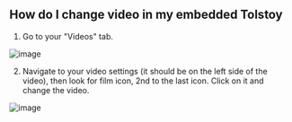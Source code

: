 ## How do I change video in my embedded Tolstoy

1. Go to your "Videos" tab.

![image](https://github.com/user-attachments/assets/7e89b95f-a86d-4633-882a-4b944cf3fdcf)


2. Navigate to your video settings (it should be on the left side of the video), then look for film icon, 2nd to the last icon. Click on it and change the video.

![image](https://github.com/user-attachments/assets/6a52e79e-7e83-4fef-9d22-fbdabeb1f933)
